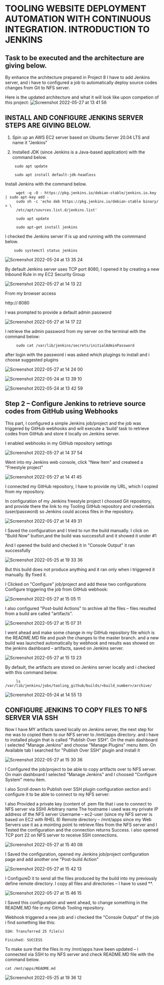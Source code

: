 # TOOLING WEBSITE DEPLOYMENT AUTOMATION WITH CONTINUOUS INTEGRATION. INTRODUCTION TO JENKINS

   ## Task to be executed and the architecture are giving below.
By enhance the architecture prepared in Project 8 I have to add Jenkins server, and i have to configured a job to automatically deploy source codes changes from Git to NFS server.

Here is the updated architecture and what it will look like upon competion of this project:
![Screenshot 2022-05-27 at 13 41 56](https://user-images.githubusercontent.com/96737660/170701289-a09799e2-3d61-4693-a304-d6400405cc8d.png)

## INSTALL AND CONFIGURE JENKINS SERVER STEPS ARE GIVING BELOW.

1. Spin up an AWS EC2 server based on Ubuntu Server 20.04 LTS and name it "Jenkins"
2. Installed JDK (since Jenkins is a Java-based application) with the command below.

        sudo apt update
        
        sudo apt install default-jdk-headless

Install Jenkins with the command below.

         wget -q -O - https://pkg.jenkins.io/debian-stable/jenkins.io.key | sudo apt-key add -
         sudo sh -c 'echo deb https://pkg.jenkins.io/debian-stable binary/ > \
         /etc/apt/sources.list.d/jenkins.list'
         
         sudo apt update

         sudo apt-get install jenkins

I checked the Jenkins server if is up and running with the commmand below.

        sudo systemctl status jenkins
        
![Screenshot 2022-05-24 at 13 35 24](https://user-images.githubusercontent.com/96737660/170705535-cde0ebbe-5580-4360-b63e-6cc3629966fe.png)

By default Jenkins server uses TCP port 8080, I opened it by creating a new Inbound Rule in my EC2 Security Group

![Screenshot 2022-05-27 at 14 13 22](https://user-images.githubusercontent.com/96737660/170706258-64297385-46dd-427d-9248-4a91f34534ec.png)

From my browser access

http://<Jenkins-Server-Public-IP-Address-or-Public-DNS-Name>:8080
  
I was prompted to provide a default admin password
  
![Screenshot 2022-05-27 at 14 17 22](https://user-images.githubusercontent.com/96737660/170706958-46986f55-f563-4b88-a166-6c71fdc34fdc.png)

I retrieve the admin password from my server on the terminal with the command below:
  
         sudo cat /var/lib/jenkins/secrets/initialAdminPassword
  
  after login with the password i was asked which plugings to install and i choose suggested plugins
  
![Screenshot 2022-05-27 at 14 24 00](https://user-images.githubusercontent.com/96737660/170708076-39529ba0-8c1c-453a-997f-d43a1697cccb.png)
  
![Screenshot 2022-05-24 at 13 39 10](https://user-images.githubusercontent.com/96737660/170708458-6e1943ca-73af-444b-92e2-029f68cecf1c.png)
  
  
![Screenshot 2022-05-24 at 13 42 59](https://user-images.githubusercontent.com/96737660/170725304-a0c786c0-5af3-4692-bd43-9d78ac611f32.png)

  ## Step 2 – Configure Jenkins to retrieve source codes from GitHub using Webhooks
  
This part, I configured a simple Jenkins job/project and the job was triggered by GitHub webhooks and will execute a ‘build’ task to retrieve codes from GitHub and store it locally on Jenkins server.
  
I enabled webhooks in my GitHub repository settings
  
![Screenshot 2022-05-27 at 14 37 54](https://user-images.githubusercontent.com/96737660/170710608-d1086e41-3e33-4bd6-b3e3-e11a7f6d577f.png)
  
Went into my Jenkins web console, click "New Item" and createed a "Freestyle project"
  
  ![Screenshot 2022-05-27 at 14 41 45](https://user-images.githubusercontent.com/96737660/170711240-7a193fd3-44a4-4751-a08e-358cb5ecf4a2.png)

I connected my GitHub repository, I have to provide my URL, which I copied from my repository.

In configuration of my Jenkins freestyle project I choosed Git repository, and provide there the link to my Tooling GitHub repository and credentials (user/password) so Jenkins could access files in the repository.

![Screenshot 2022-05-27 at 14 49 31](https://user-images.githubusercontent.com/96737660/170712737-522221a4-fd36-4598-900f-f18502a0a573.png)

I Saved the configuration and I tried to run the build  manually.
I click on  "Build Now" button,and  the build was successfull and it showed  it under #1
  
And I opened the build and checked it in  "Console Output" it ran successfully
  
  ![Screenshot 2022-05-25 at 19 33 36](https://user-images.githubusercontent.com/96737660/170713877-4152b855-bb8e-4cde-8dea-20a04f8d8664.png)

But this build does not produce anything and it ran only when i triggered it manually. By fixed it.

I Clicked on  "Configure"  job/project and add these two configurations
Configure triggering the job from GitHub webhook:

![Screenshot 2022-05-27 at 15 05 11](https://user-images.githubusercontent.com/96737660/170715454-b47e77a2-db16-4c2d-a588-58335e794b73.png)

  I also configured "Post-build Actions" to archive all the files – files resulted from a build are called "artifacts".
  
  ![Screenshot 2022-05-27 at 15 07 31](https://user-images.githubusercontent.com/96737660/170715905-7c4ac743-b25c-4db5-b352-3b873c11ba7f.png)
  
I went ahead and make some change in my GitHub repository file which is the  README.MD file and push the changes to the master branch. and a new build was launched automatically by webhook and results was showed on the jenkins dashboard  – artifacts, saved on Jenkins server.
  
  ![Screenshot 2022-05-27 at 15 13 23](https://user-images.githubusercontent.com/96737660/170716821-b4915238-9a81-4d22-b4e9-09ea3e632523.png)

  By default, the artifacts are stored on Jenkins server locally and i checked with this command below.
  
         ls /var/lib/jenkins/jobs/tooling_github/builds/<build_number>/archive/
  
  ![Screenshot 2022-05-24 at 14 55 13](https://user-images.githubusercontent.com/96737660/170717694-be897ba2-fd7a-4e7f-84bb-443cd667f693.png)
  
  ## CONFIGURE JENKINS TO COPY FILES TO NFS SERVER VIA SSH
  
 Now I  have MY artifacts saved locally on Jenkins server, the next step for me was to copied them to our NFS server to /mnt/apps directory. and i have to installed  plugin that is called "Publish Over SSH". On the  main dashboard i selected "Manage Jenkins" and choose "Manage Plugins" menu item. On Available tab I searched for "Publish Over SSH" plugin and install it
  
  ![Screenshot 2022-05-27 at 15 30 36](https://user-images.githubusercontent.com/96737660/170720126-42963798-670e-4348-bfa5-2565d806339c.png)

I Configured the job/project to be able to copy artifacts over to NFS server.
On main dashboard I selected "Manage Jenkins" and I choosed "Configure System" menu item.

I also Scroll down to Publish over SSH plugin configuration section and I configure it to be able to connect to my NFS server:

I also Provided a private key (content of .pem file that i use to connect to NFS server via SSH)
Arbitrary name
The hostname i used was my private IP address of the NFS server
Username – ec2-user (since my NFS server is based on EC2 with RHEL 8)
Remote directory – /mnt/apps since my Web Servers use it as a mointing point to retrieve files from the NFS server
and I Tested the configuration and  the connection returns Success. i also opened  TCP port 22 on NFS server  to receive SSH connections.

![Screenshot 2022-05-27 at 15 40 08](https://user-images.githubusercontent.com/96737660/170721840-858e4167-1a51-496c-bd9c-44baa37abaa1.png)

 I Saved the configuration, opened my Jenkins job/project configuration page and add another one "Post-build Action"

![Screenshot 2022-05-27 at 15 42 13](https://user-images.githubusercontent.com/96737660/170722247-f3c1650c-aa0a-4400-ba52-b3205ef503ed.png)
  
I ConfigureD it to send all the files produced by the build into my previously define remote directory. I copy all files and directories – I have to used **.

  ![Screenshot 2022-05-27 at 15 46 15](https://user-images.githubusercontent.com/96737660/170723015-693108d3-ca91-4932-9a11-abb0029353b4.png)

I Saved this configuration and went ahead, to change something in the  README.MD file in my GitHub Tooling repository.

Webhook triggered a new job and i checked the "Console Output" of the job i  find something like this:
  
    SSH: Transferred 25 file(s)
  
    Finished: SUCCESS
  
To make sure that the files in my  /mnt/apps have been updated – i connected via SSH to my NFS server and check README.MD file with the command below.
  
    cat /mnt/apps/README.md
  
  ![Screenshot 2022-05-25 at 19 36 12](https://user-images.githubusercontent.com/96737660/170724132-0ca2ce7e-f9df-44c7-ad9e-5ea630954fdb.png)

